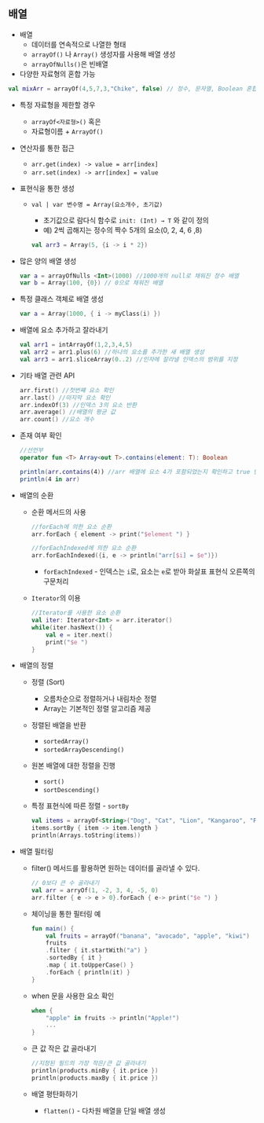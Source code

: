 ## 배열
- 배열
    - 데이터를 연속적으로 나열한 형태
    - `arrayOf()` 나 `Array()` 생성자를 사용해 배열 생성
    - `arrayOfNulls()`은 빈배열
- 다양한 자료형의 혼합 가능

```kotlin
val mixArr = arrayOf(4,5,7,3,"Chike", false) // 정수, 문자열, Boolean 혼합
```

- 특정 자료형을 제한할 경우
    - `arrayOf<자료형>()` 혹은
    - 자료형이름 + `ArrayOf()`
- 연산자를 통한 접근
    - `arr.get(index) -> value = arr[index]`
    - `arr.set(index) -> arr[index] = value`
- 표현식을 통한 생성
    - `val | var 변수명 = Array(요소개수, 초기값)`
        - 초기값으로 람다식 함수로 `init: (Int) → T` 와 같이 정의
        - 예) 2씩 곱해지는 정수의 짝수 5개의 요소(0, 2, 4, 6 ,8)

        ```kotlin
        val arr3 = Array(5, {i -> i * 2})
        ```

- 많은 양의 배열 생성

    ```kotlin
    var a = arrayOfNulls <Int>(1000) //1000개의 null로 채워진 정수 배열
    var b = Array(100, {0}) // 0으로 채워진 배열
    ```

- 특정 클래스 객체로 배열 생성

    ```kotlin
    var a = Array(1000, { i -> myClass(i) })
    ```

- 배열에 요소 추가하고 잘라내기

    ```kotlin
    val arr1 = intArrayOf(1,2,3,4,5)
    val arr2 = arr1.plus(6) //하나의 요소를 추가한 새 배열 생성
    val arr3 = arr1.sliceArray(0..2) //인자에 잘라낼 인덱스의 범위를 지정
    ```

- 기타 배열 관련 API

    ```kotlin
    arr.first() //첫번쨰 요소 확인
    arr.last() //마지막 요소 확인
    arr.indexOf(3) //인덱스 3의 요소 반환
    arr.average() //배열의 평균 값
    arr.count() //요소 개수
    ```

- 존재 여부 확인

    ```kotlin
    //선언부
    operator fun <T> Array<out T>.contains(element: T): Boolean

    println(arr.contains(4)) //arr 배열에 요소 4가 포함되었는지 확인하고 true 반환
    println(4 in arr)
    ```

- 배열의 순환
    - 순환 메서드의 사용

        ```kotlin
        //forEach에 의한 요소 순환
        arr.forEach { element -> print("$element ") }

        //forEachIndexed에 의한 요소 순환
        arr.forEachIndexed({i, e -> println("arr[$i] = $e")})
        ```

        - `forEachIndexed` - 인덱스는 `i`로, 요소는 `e`로 받아 화살표 표현식 오른쪽의 구문처리
    - `Iterator`의 이용

        ```kotlin
        //Iterator를 사용한 요소 순환
        val iter: Iterator<Int> = arr.iterator()
        while(iter.hasNext()) {
            val e = iter.next()
            print("$e ")
        }
        ```

- 배열의 정렬
    - 정렬 (Sort)
        - 오름차순으로 정렬하거나 내림차순 정렬
        - Array는 기본적인 정렬 알고리즘 제공
    - 정렬된 배열을 반환
        - `sortedArray()`
        - `sortedArrayDescending()`
    - 원본 배열에 대한 정렬을 진행
        - `sort()`
        - `sortDescending()`
    - 특정 표현식에 따른 정렬 - `sortBy`

        ```kotlin
        val items = arrayOf<String>("Dog", "Cat", "Lion", "Kangaroo", "Po")
        items.sortBy { item -> item.length }
        println(Arrays.toString(items))
        ```

- 배열 필터링
    - filter() 메서드를 활용하면 원하는 데이터를 골라낼 수 있다.

        ```kotlin
        // 0보다 큰 수 골라내기
        val arr = arryOf(1, -2, 3, 4, -5, 0)
        arr.filter { e -> e > 0}.forEach { e-> print("$e ") }
        ```

    - 체이닝을 통한 필터링 예

        ```kotlin
        fun main() {
            val fruits = arrayOf("banana", "avocado", "apple", "kiwi")
            fruits
            .filter { it.startWith("a") }
            .sortedBy { it }
            .map { it.toUpperCase() }
            .forEach { println(it) }
        }
        ```

    - when 문을 사용한 요소 확인

        ```kotlin
        when {
            "apple" in fruits -> println("Apple!")
            ...
        }
        ```

    - 큰 값 작은 값 골라내기

        ```kotlin
        //지정된 필드의 가장 작은/큰 값 골라내기
        println(products.minBy { it.price })
        println(products.maxBy { it.price })
        ```

    - 배열 평탄화하기
        - `flatten()` - 다차원 배열을 단일 배열 생성